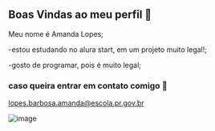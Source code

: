 ## Boas Vindas ao meu perfil 💙

Meu nome é Amanda Lopes;

-estou estudando no alura start, em um projeto muito legal!; 

-gosto de programar, pois é muito legal;


###  caso queira entrar em contato comigo 📧

 lopes.barbosa.amanda@escola.pr.gov.br
 
![image](https://github.com/amandinhacwb/Amandinhacwb/assets/171626716/a3f6e67f-69dc-4aa4-a770-13a29373fd07)
